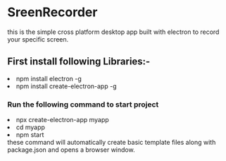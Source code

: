 # SreenRecorder
this is the simple cross platform desktop app built with electron to record your specific screen.

<h2>First install following Libraries:-</h2>
          <li>npm install electron -g</li> 
          <li>npm install create-electron-app -g</li>
<h3>Run the following command to start project</h3>
          <li>npx create-electron-app myapp</li> 
          <li>cd myapp</li>
          <li>npm start</li>
   these command will automatically create basic template files along with package.json and opens a browser window.       
